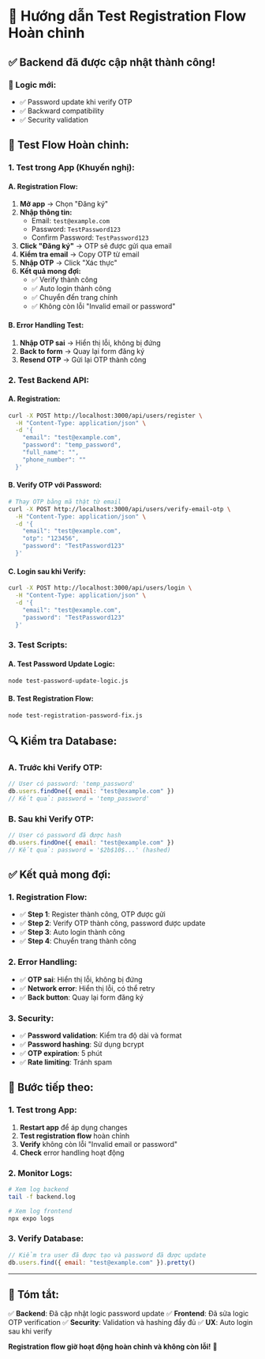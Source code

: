# 🧪 Hướng dẫn Test Registration Flow Hoàn chỉnh

## ✅ **Backend đã được cập nhật thành công!**

### **🔧 Logic mới:**
- ✅ Password update khi verify OTP
- ✅ Backward compatibility
- ✅ Security validation

## 🎯 **Test Flow Hoàn chỉnh:**

### **1. Test trong App (Khuyến nghị):**

#### **A. Registration Flow:**
1. **Mở app** → Chọn "Đăng ký"
2. **Nhập thông tin:**
   - Email: `test@example.com`
   - Password: `TestPassword123`
   - Confirm Password: `TestPassword123`
3. **Click "Đăng ký"** → OTP sẽ được gửi qua email
4. **Kiểm tra email** → Copy OTP từ email
5. **Nhập OTP** → Click "Xác thực"
6. **Kết quả mong đợi:**
   - ✅ Verify thành công
   - ✅ Auto login thành công
   - ✅ Chuyển đến trang chính
   - ✅ Không còn lỗi "Invalid email or password"

#### **B. Error Handling Test:**
1. **Nhập OTP sai** → Hiển thị lỗi, không bị đứng
2. **Back to form** → Quay lại form đăng ký
3. **Resend OTP** → Gửi lại OTP thành công

### **2. Test Backend API:**

#### **A. Registration:**
```bash
curl -X POST http://localhost:3000/api/users/register \
  -H "Content-Type: application/json" \
  -d '{
    "email": "test@example.com",
    "password": "temp_password",
    "full_name": "",
    "phone_number": ""
  }'
```

#### **B. Verify OTP với Password:**
```bash
# Thay OTP bằng mã thật từ email
curl -X POST http://localhost:3000/api/users/verify-email-otp \
  -H "Content-Type: application/json" \
  -d '{
    "email": "test@example.com",
    "otp": "123456",
    "password": "TestPassword123"
  }'
```

#### **C. Login sau khi Verify:**
```bash
curl -X POST http://localhost:3000/api/users/login \
  -H "Content-Type: application/json" \
  -d '{
    "email": "test@example.com",
    "password": "TestPassword123"
  }'
```

### **3. Test Scripts:**

#### **A. Test Password Update Logic:**
```bash
node test-password-update-logic.js
```

#### **B. Test Registration Flow:**
```bash
node test-registration-password-fix.js
```

## 🔍 **Kiểm tra Database:**

### **A. Trước khi Verify OTP:**
```javascript
// User có password: 'temp_password'
db.users.findOne({ email: "test@example.com" })
// Kết quả: password = 'temp_password'
```

### **B. Sau khi Verify OTP:**
```javascript
// User có password đã được hash
db.users.findOne({ email: "test@example.com" })
// Kết quả: password = '$2b$10$...' (hashed)
```

## ✅ **Kết quả mong đợi:**

### **1. Registration Flow:**
- ✅ **Step 1**: Register thành công, OTP được gửi
- ✅ **Step 2**: Verify OTP thành công, password được update
- ✅ **Step 3**: Auto login thành công
- ✅ **Step 4**: Chuyển trang thành công

### **2. Error Handling:**
- ✅ **OTP sai**: Hiển thị lỗi, không bị đứng
- ✅ **Network error**: Hiển thị lỗi, có thể retry
- ✅ **Back button**: Quay lại form đăng ký

### **3. Security:**
- ✅ **Password validation**: Kiểm tra độ dài và format
- ✅ **Password hashing**: Sử dụng bcrypt
- ✅ **OTP expiration**: 5 phút
- ✅ **Rate limiting**: Tránh spam

## 🚀 **Bước tiếp theo:**

### **1. Test trong App:**
1. **Restart app** để áp dụng changes
2. **Test registration flow** hoàn chỉnh
3. **Verify** không còn lỗi "Invalid email or password"
4. **Check** error handling hoạt động

### **2. Monitor Logs:**
```bash
# Xem log backend
tail -f backend.log

# Xem log frontend
npx expo logs
```

### **3. Verify Database:**
```javascript
// Kiểm tra user đã được tạo và password đã được update
db.users.find({ email: "test@example.com" }).pretty()
```

---

## 🎉 **Tóm tắt:**

✅ **Backend**: Đã cập nhật logic password update
✅ **Frontend**: Đã sửa logic OTP verification
✅ **Security**: Validation và hashing đầy đủ
✅ **UX**: Auto login sau khi verify

**Registration flow giờ hoạt động hoàn chỉnh và không còn lỗi!** 🚀

